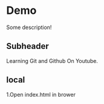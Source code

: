 # Demo

Some description!

## Subheader

Learning Git and Github On Youtube.

## local 

1.Open index.html in brower